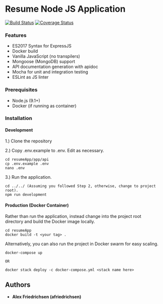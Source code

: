# Resume Node JS Application
[![Build Status](https://travis-ci.org/afriedrichsen/resumeApp.svg?branch=master)](https://travis-ci.org/afriedrichsen/resumeApp)
[![Coverage Status](https://coveralls.io/repos/github/afriedrichsen/resumeApp/badge.svg?branch=master)](https://coveralls.io/github/afriedrichsen/resumeApp?branch=master)
### Features
* ES2017 Syntax for ExpressJS
* Docker build
* Vanilla JavaScript (no transpilers)
* Mongoose (MongoDB) support
* API documentation generation with apidoc
* Mocha for unit and integration testing
* ESLint as JS linter


### Prerequisites

* Node.js (9.1+)
* Docker (if running as container)


### Installation

#### Development
1.) Clone the repository

2.) Copy .env.example to .env. Edit as necessary.
```
cd resumeApp/app/api
cp .env.example .env
nano .env
```

3.) Run the application.
```
cd ../../ (Assuming you followed Step 2, otherwise, change to project root).
npm run development
```
#### Production (Docker Container)

Rather than run the application, instead change into the project root directory and build the Docker image locally.

```
cd resumeApp
docker build -t <your tag> .
```

Alternatively, you can also run the project in Docker swarm for easy scaling.

```
docker-compose up

OR 

docker stack deploy -c docker-compose.yml <stack name here>
```

## Authors

* **Alex Friedrichsen (afriedrichsen)**
